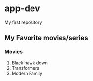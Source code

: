 # app-dev
My first repository

## My Favorite movies/series

### Movies
1. Black hawk down
2. Transformers
3. Modern Family
